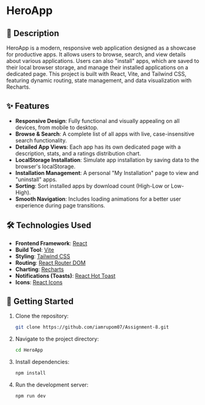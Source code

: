 # HeroApp

## 📖 Description

HeroApp is a modern, responsive web application designed as a showcase for productive apps. It allows users to browse, search, and view details about various applications. Users can also "install" apps, which are saved to their local browser storage, and manage their installed applications on a dedicated page. This project is built with React, Vite, and Tailwind CSS, featuring dynamic routing, state management, and data visualization with Recharts.


## ✨ Features

- **Responsive Design**: Fully functional and visually appealing on all devices, from mobile to desktop.
- **Browse & Search**: A complete list of all apps with live, case-insensitive search functionality.
- **Detailed App Views**: Each app has its own dedicated page with a description, stats, and a ratings distribution chart.
- **LocalStorage Installation**: Simulate app installation by saving data to the browser's localStorage.
- **Installation Management**: A personal "My Installation" page to view and "uninstall" apps.
- **Sorting**: Sort installed apps by download count (High-Low or Low-High).
- **Smooth Navigation**: Includes loading animations for a better user experience during page transitions.

## 🛠️ Technologies Used

- **Frontend Framework**: [React](https://reactjs.org/)
- **Build Tool**: [Vite](https://vitejs.dev/)
- **Styling**: [Tailwind CSS](https://tailwindcss.com/)
- **Routing**: [React Router DOM](https://reactrouter.com/)
- **Charting**: [Recharts](https://recharts.org/)
- **Notifications (Toasts)**: [React Hot Toast](https://react-hot-toast.com/)
- **Icons**: [React Icons](https://react-icons.github.io/react-icons/)


## 🚀 Getting Started

1.  Clone the repository:
    ```bash
    git clone https://github.com/iamrupom07/Assignment-8.git
    ```
2.  Navigate to the project directory:
    ```bash
    cd HeroApp
    ```
3.  Install dependencies:
    ```bash
    npm install
    ```
4.  Run the development server:
    ```bash
    npm run dev
    ```
